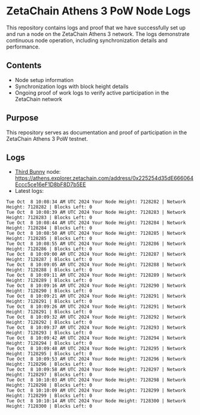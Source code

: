 # ZetaChain Athens 3 PoW Node Logs
This repository contains logs and proof that we have successfully set up and run a node on the ZetaChain Athens 3 network. The logs demonstrate continuous node operation, including synchronization details and performance.

## Contents
- Node setup information
- Synchronization logs with block height details
- Ongoing proof of work logs to verify active participation in the ZetaChain network

## Purpose
This repository serves as documentation and proof of participation in the ZetaChain Athens 3 PoW testnet.

## Logs

- [Third Bunny](https://thirdbunny.xyz/) node: https://athens.explorer.zetachain.com/address/0x225254d35dE666064Eccc5ce16eF1D8bF8D7b5EE
- Latest logs:
```
Tue Oct  8 10:08:34 AM UTC 2024 Your Node Height: 7128282 | Network Height: 7128282 | Blocks Left: 0
Tue Oct  8 10:08:39 AM UTC 2024 Your Node Height: 7128283 | Network Height: 7128283 | Blocks Left: 0
Tue Oct  8 10:08:44 AM UTC 2024 Your Node Height: 7128284 | Network Height: 7128284 | Blocks Left: 0
Tue Oct  8 10:08:50 AM UTC 2024 Your Node Height: 7128285 | Network Height: 7128285 | Blocks Left: 0
Tue Oct  8 10:08:55 AM UTC 2024 Your Node Height: 7128286 | Network Height: 7128286 | Blocks Left: 0
Tue Oct  8 10:09:00 AM UTC 2024 Your Node Height: 7128287 | Network Height: 7128287 | Blocks Left: 0
Tue Oct  8 10:09:05 AM UTC 2024 Your Node Height: 7128288 | Network Height: 7128288 | Blocks Left: 0
Tue Oct  8 10:09:11 AM UTC 2024 Your Node Height: 7128289 | Network Height: 7128289 | Blocks Left: 0
Tue Oct  8 10:09:16 AM UTC 2024 Your Node Height: 7128290 | Network Height: 7128290 | Blocks Left: 0
Tue Oct  8 10:09:21 AM UTC 2024 Your Node Height: 7128291 | Network Height: 7128291 | Blocks Left: 0
Tue Oct  8 10:09:26 AM UTC 2024 Your Node Height: 7128291 | Network Height: 7128291 | Blocks Left: 0
Tue Oct  8 10:09:32 AM UTC 2024 Your Node Height: 7128292 | Network Height: 7128292 | Blocks Left: 0
Tue Oct  8 10:09:37 AM UTC 2024 Your Node Height: 7128293 | Network Height: 7128293 | Blocks Left: 0
Tue Oct  8 10:09:42 AM UTC 2024 Your Node Height: 7128294 | Network Height: 7128294 | Blocks Left: 0
Tue Oct  8 10:09:48 AM UTC 2024 Your Node Height: 7128295 | Network Height: 7128295 | Blocks Left: 0
Tue Oct  8 10:09:53 AM UTC 2024 Your Node Height: 7128296 | Network Height: 7128296 | Blocks Left: 0
Tue Oct  8 10:09:58 AM UTC 2024 Your Node Height: 7128297 | Network Height: 7128297 | Blocks Left: 0
Tue Oct  8 10:10:03 AM UTC 2024 Your Node Height: 7128298 | Network Height: 7128298 | Blocks Left: 0
Tue Oct  8 10:10:09 AM UTC 2024 Your Node Height: 7128299 | Network Height: 7128299 | Blocks Left: 0
Tue Oct  8 10:10:14 AM UTC 2024 Your Node Height: 7128300 | Network Height: 7128300 | Blocks Left: 0
```
